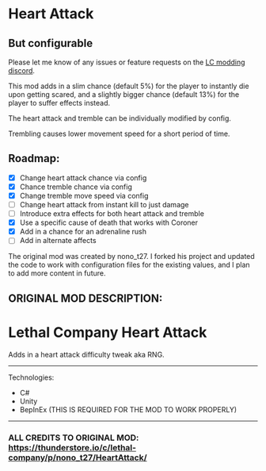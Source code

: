 # Heart Attack
## But configurable

Please let me know of any issues or feature requests on the [LC modding discord](https://discord.com/channels/1168655651455639582/1417943969215680562). 

This mod adds in a slim chance (default 5%) for the player to instantly die upon getting scared, and a slightly bigger chance (default 13%) for the player to suffer effects instead.

The heart attack and tremble can be individually modified by config.

Trembling causes lower movement speed for a short period of time.




## Roadmap:
- [x] Change heart attack chance via config
- [x] Chance tremble chance via config
- [x] Change tremble move speed via config
- [ ] Change heart attack from instant kill to just damage
- [ ] Introduce extra effects for both heart attack and tremble
- [x] Use a specific cause of death that works with Coroner
- [x] Add in a chance for an adrenaline rush
- [ ] Add in alternate affects

The original mod was created by nono_t27.
I forked his project and updated the code to work with configuration files for the existing values,
and I plan to add more content in future.

## ORIGINAL MOD DESCRIPTION:

# Lethal Company Heart Attack
Adds in a heart attack difficulty tweak aka RNG.

_________________________ 

Technologies:
- C#
- Unity
- BepInEx (THIS IS REQUIRED FOR THE MOD TO WORK PROPERLY)

_________________________ 

### ALL CREDITS TO ORIGINAL MOD: https://thunderstore.io/c/lethal-company/p/nono_t27/HeartAttack/
